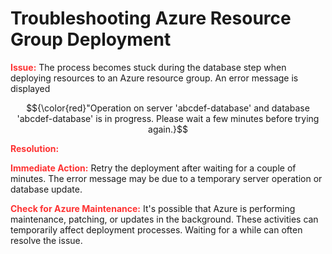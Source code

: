 # Troubleshooting Azure Resource Group Deployment



<strong style="color: red; opacity: 0.80;">Issue:</strong> The process becomes stuck during the database step when deploying resources to an Azure resource group. An error message is displayed

 <!-- <strong style="color: red; opacity: 0.80;">Error Message:</strong> 
 ```diff
 "Operation on server 'abcdef-database' and database 'abcdef-database' is in progress. Please wait a few minutes before trying again.
``` -->
$${\color{red}"Operation on server 'abcdef-database' and database 'abcdef-database' is in progress. Please wait a few minutes before trying again.}$$

<strong style="color: red; opacity: 0.80;">Resolution:</strong>

<strong style="color: red; opacity: 0.80;">Immediate Action:</strong> Retry the deployment after waiting for a couple of minutes. The error message may be due to a temporary server operation or database update.

<strong style="color: red; opacity: 0.80;">Check for Azure Maintenance:</strong> It's possible that Azure is performing maintenance, patching, or updates in the background. 
These activities can temporarily affect deployment processes. Waiting for a while can often resolve the issue.

<!-- $${\color{red}This text is red.}$$ -->

<!-- ```diff
- text in red
+ text in green
! text in orange
# text in gray
@@ text in purple (and bold)@@
``` -->